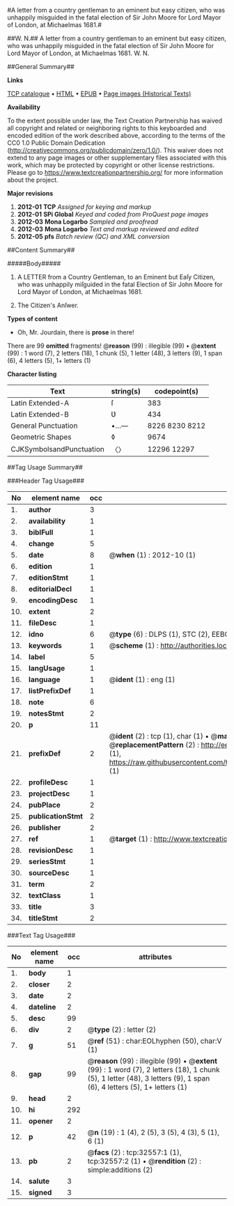 #A letter from a country gentleman to an eminent but easy citizen, who was unhappily misguided in the fatal election of Sir John Moore for Lord Mayor of London, at Michaelmas 1681.#

##W. N.##
A letter from a country gentleman to an eminent but easy citizen, who was unhappily misguided in the fatal election of Sir John Moore for Lord Mayor of London, at Michaelmas 1681.
W. N.

##General Summary##

**Links**

[TCP catalogue](http://www.ota.ox.ac.uk/tcp/)  • 
[HTML](http://tei.it.ox.ac.uk/tcp/Texts-HTML/free/A23/A23610.html)  • 
[EPUB](http://tei.it.ox.ac.uk/tcp/Texts-EPUB/free/A23/A23610.epub) • 
[Page images (Historical Texts)](https://historicaltexts.jisc.ac.uk/eebo-99828130e)

**Availability**

To the extent possible under law, the Text Creation Partnership has waived all copyright and related or neighboring rights to this keyboarded and encoded edition of the work described above, according to the terms of the CC0 1.0 Public Domain Dedication (http://creativecommons.org/publicdomain/zero/1.0/). This waiver does not extend to any page images or other supplementary files associated with this work, which may be protected by copyright or other license restrictions. Please go to https://www.textcreationpartnership.org/ for more information about the project.

**Major revisions**

1. __2012-01__ __TCP__ *Assigned for keying and markup*
1. __2012-01__ __SPi Global__ *Keyed and coded from ProQuest page images*
1. __2012-03__ __Mona Logarbo__ *Sampled and proofread*
1. __2012-03__ __Mona Logarbo__ *Text and markup reviewed and edited*
1. __2012-05__ __pfs__ *Batch review (QC) and XML conversion*

##Content Summary##

#####Body#####

1. A LETTER from a Country Gentleman, to an Eminent but Eaſy Citizen, who was unhappily miſguided in the fatal Election of Sir John Moore for Lord Mayor of London, at Michaelmas 1681.

1. The Citizen's Anſwer.

**Types of content**

  * Oh, Mr. Jourdain, there is **prose** in there!

There are 99 **omitted** fragments! 
 @__reason__ (99) : illegible (99)  •  @__extent__ (99) : 1 word (7), 2 letters (18), 1 chunk (5), 1 letter (48), 3 letters (9), 1 span (6), 4 letters (5), 1+ letters (1)

**Character listing**


|Text|string(s)|codepoint(s)|
|---|---|---|
|Latin Extended-A|ſ|383|
|Latin Extended-B|Ʋ|434|
|General Punctuation|•…—|8226 8230 8212|
|Geometric Shapes|◊|9674|
|CJKSymbolsandPunctuation|〈〉|12296 12297|

##Tag Usage Summary##

###Header Tag Usage###

|No|element name|occ|attributes|
|---|---|---|---|
|1.|__author__|3||
|2.|__availability__|1||
|3.|__biblFull__|1||
|4.|__change__|5||
|5.|__date__|8| @__when__ (1) : 2012-10 (1)|
|6.|__edition__|1||
|7.|__editionStmt__|1||
|8.|__editorialDecl__|1||
|9.|__encodingDesc__|1||
|10.|__extent__|2||
|11.|__fileDesc__|1||
|12.|__idno__|6| @__type__ (6) : DLPS (1), STC (2), EEBO-CITATION (1), PROQUEST (1), VID (1)|
|13.|__keywords__|1| @__scheme__ (1) : http://authorities.loc.gov/ (1)|
|14.|__label__|5||
|15.|__langUsage__|1||
|16.|__language__|1| @__ident__ (1) : eng (1)|
|17.|__listPrefixDef__|1||
|18.|__note__|6||
|19.|__notesStmt__|2||
|20.|__p__|11||
|21.|__prefixDef__|2| @__ident__ (2) : tcp (1), char (1)  •  @__matchPattern__ (2) : ([0-9\-]+):([0-9IVX]+) (1), (.+) (1)  •  @__replacementPattern__ (2) : http://eebo.chadwyck.com/downloadtiff?vid=$1&page=$2 (1), https://raw.githubusercontent.com/textcreationpartnership/Texts/master/tcpchars.xml#$1 (1)|
|22.|__profileDesc__|1||
|23.|__projectDesc__|1||
|24.|__pubPlace__|2||
|25.|__publicationStmt__|2||
|26.|__publisher__|2||
|27.|__ref__|1| @__target__ (1) : http://www.textcreationpartnership.org/docs/. (1)|
|28.|__revisionDesc__|1||
|29.|__seriesStmt__|1||
|30.|__sourceDesc__|1||
|31.|__term__|2||
|32.|__textClass__|1||
|33.|__title__|3||
|34.|__titleStmt__|2||


###Text Tag Usage###

|No|element name|occ|attributes|
|---|---|---|---|
|1.|__body__|1||
|2.|__closer__|2||
|3.|__date__|2||
|4.|__dateline__|2||
|5.|__desc__|99||
|6.|__div__|2| @__type__ (2) : letter (2)|
|7.|__g__|51| @__ref__ (51) : char:EOLhyphen (50), char:V (1)|
|8.|__gap__|99| @__reason__ (99) : illegible (99)  •  @__extent__ (99) : 1 word (7), 2 letters (18), 1 chunk (5), 1 letter (48), 3 letters (9), 1 span (6), 4 letters (5), 1+ letters (1)|
|9.|__head__|2||
|10.|__hi__|292||
|11.|__opener__|2||
|12.|__p__|42| @__n__ (19) : 1 (4), 2 (5), 3 (5), 4 (3), 5 (1), 6 (1)|
|13.|__pb__|2| @__facs__ (2) : tcp:32557:1 (1), tcp:32557:2 (1)  •  @__rendition__ (2) : simple:additions (2)|
|14.|__salute__|3||
|15.|__signed__|3||
